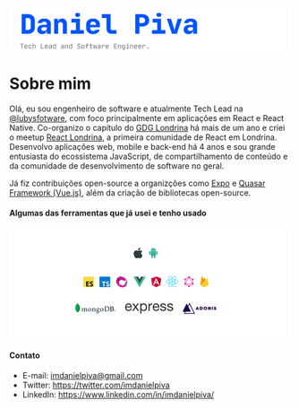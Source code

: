 <img src="https://raw.githubusercontent.com/imdanielpiva/imdanielpiva/master/cover.png" alt="Daniel Piva. Tech Lead and software engineer.">

<!--
**imdanielpiva/imdanielpiva** is a ✨ _special_ ✨ repository because its `README.md` (this file) appears on your GitHub profile.

Here are some ideas to get you started:

- 🔭 I’m currently working on ...
- 🌱 I’m currently learning ...
- 👯 I’m looking to collaborate on ...
- 🤔 I’m looking for help with ...
- 💬 Ask me about ...
- 📫 How to reach me: ...
- 😄 Pronouns: ...
- ⚡ Fun fact: ...
-->

# Sobre mim

Olá, eu sou engenheiro de software e atualmente Tech Lead na [@lubysfotware](https://github.com/lubysoftware), com foco principalmente em aplicações em React e React Native. Co-organizo o capítulo do [GDG Londrina](https://gdg.community.dev/gdg-londrina/) há mais de um ano e criei o meetup [React Londrina](https://reactlondrina.now.sh/), a primeira comunidade de React em Londrina. Desenvolvo aplicações web, mobile e back-end há 4 anos e sou grande entusiasta do ecossistema JavaScript, de compartilhamento de conteúdo e da comunidade de desenvolvimento de software no geral.

Já fiz contribuições open-source a organizções como [Expo](https://github.com/expo) e [Quasar Framework (Vue.js)](https://github.com/quasarframework), além da criação de bibliotecas open-source.



#### Algumas das ferramentas que já usei e tenho usado

<img src="https://raw.githubusercontent.com/imdanielpiva/imdanielpiva/master/stack.png" alt="Daniel Piva. Tech Lead and software engineer.">


#### Contato

- E-mail: imdanielpiva@gmail.com
- Twitter: https://twitter.com/imdanielpiva
- LinkedIn: https://www.linkedin.com/in/imdanielpiva/
